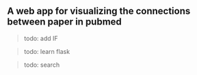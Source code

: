 ## A web app for visualizing the connections between paper in pubmed
>todo: add IF

>todo: learn flask

>todo: search

